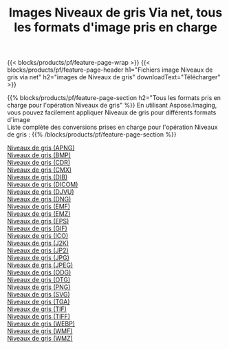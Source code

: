 ﻿---
title: Images Niveaux de gris Via net, tous les formats d'image pris en charge 
weight: 3920
url: /fr/net/grayscale 
lang: fr
langdirlevel: 2
locales: zh-hans,ja,it,ru,de,es,fr,nl,id,lt,pl,pt,vi,tr,ko,zh-hant,ar,hi,th,sv,cs,uk,he
description: En utilisant Aspose.Imaging, vous pouvez facilement Niveaux de gris images Via net
---

{{< blocks/products/pf/feature-page-wrap >}}
{{< blocks/products/pf/feature-page-header h1="Fichiers image Niveaux de gris via net" h2="images de Niveaux de gris" downloadText="Télécharger" >}}


{{% blocks/products/pf/feature-page-section  h2="Tous les formats pris en charge pour l'opération Niveaux de gris" %}}
En utilisant Aspose.Imaging, vous pouvez facilement appliquer Niveaux de gris pour différents formats d'image
<br/>
Liste complète des conversions prises en charge pour l'opération Niveaux de gris :
{{% /blocks/products/pf/feature-page-section %}}
<div class="container-fluid productfamilypage bg-gray">
    <div class="convertypes bg-gray agp-content section">
        <div class="container">
		<div class="row other-converters">
		    <div class='col-md-2 other-converter remove-lp remove-rp'><a href="/imaging/fr/net/grayscale/apng" >Niveaux de gris (APNG)</a></div><div class='col-md-2 other-converter remove-lp remove-rp'><a href="/imaging/fr/net/grayscale/bmp" >Niveaux de gris (BMP)</a></div><div class='col-md-2 other-converter remove-lp remove-rp'><a href="/imaging/fr/net/grayscale/cdr" >Niveaux de gris (CDR)</a></div><div class='col-md-2 other-converter remove-lp remove-rp'><a href="/imaging/fr/net/grayscale/cmx" >Niveaux de gris (CMX)</a></div><div class='col-md-2 other-converter remove-lp remove-rp'><a href="/imaging/fr/net/grayscale/dib" >Niveaux de gris (DIB)</a></div><div class='col-md-2 other-converter remove-lp remove-rp'><a href="/imaging/fr/net/grayscale/dicom" >Niveaux de gris (DICOM)</a></div><div class='col-md-2 other-converter remove-lp remove-rp'><a href="/imaging/fr/net/grayscale/djvu" >Niveaux de gris (DJVU)</a></div><div class='col-md-2 other-converter remove-lp remove-rp'><a href="/imaging/fr/net/grayscale/dng" >Niveaux de gris (DNG)</a></div><div class='col-md-2 other-converter remove-lp remove-rp'><a href="/imaging/fr/net/grayscale/emf" >Niveaux de gris (EMF)</a></div><div class='col-md-2 other-converter remove-lp remove-rp'><a href="/imaging/fr/net/grayscale/emz" >Niveaux de gris (EMZ)</a></div><div class='col-md-2 other-converter remove-lp remove-rp'><a href="/imaging/fr/net/grayscale/eps" >Niveaux de gris (EPS)</a></div><div class='col-md-2 other-converter remove-lp remove-rp'><a href="/imaging/fr/net/grayscale/gif" >Niveaux de gris (GIF)</a></div><div class='col-md-2 other-converter remove-lp remove-rp'><a href="/imaging/fr/net/grayscale/ico" >Niveaux de gris (ICO)</a></div><div class='col-md-2 other-converter remove-lp remove-rp'><a href="/imaging/fr/net/grayscale/j2k" >Niveaux de gris (J2K)</a></div><div class='col-md-2 other-converter remove-lp remove-rp'><a href="/imaging/fr/net/grayscale/jp2" >Niveaux de gris (JP2)</a></div><div class='col-md-2 other-converter remove-lp remove-rp'><a href="/imaging/fr/net/grayscale/jpg" >Niveaux de gris (JPG)</a></div><div class='col-md-2 other-converter remove-lp remove-rp'><a href="/imaging/fr/net/grayscale/jpeg" >Niveaux de gris (JPEG)</a></div><div class='col-md-2 other-converter remove-lp remove-rp'><a href="/imaging/fr/net/grayscale/odg" >Niveaux de gris (ODG)</a></div><div class='col-md-2 other-converter remove-lp remove-rp'><a href="/imaging/fr/net/grayscale/otg" >Niveaux de gris (OTG)</a></div><div class='col-md-2 other-converter remove-lp remove-rp'><a href="/imaging/fr/net/grayscale/png" >Niveaux de gris (PNG)</a></div><div class='col-md-2 other-converter remove-lp remove-rp'><a href="/imaging/fr/net/grayscale/svg" >Niveaux de gris (SVG)</a></div><div class='col-md-2 other-converter remove-lp remove-rp'><a href="/imaging/fr/net/grayscale/tga" >Niveaux de gris (TGA)</a></div><div class='col-md-2 other-converter remove-lp remove-rp'><a href="/imaging/fr/net/grayscale/tif" >Niveaux de gris (TIF)</a></div><div class='col-md-2 other-converter remove-lp remove-rp'><a href="/imaging/fr/net/grayscale/tiff" >Niveaux de gris (TIFF)</a></div><div class='col-md-2 other-converter remove-lp remove-rp'><a href="/imaging/fr/net/grayscale/webp" >Niveaux de gris (WEBP)</a></div><div class='col-md-2 other-converter remove-lp remove-rp'><a href="/imaging/fr/net/grayscale/wmf" >Niveaux de gris (WMF)</a></div><div class='col-md-2 other-converter remove-lp remove-rp'><a href="/imaging/fr/net/grayscale/wmz" >Niveaux de gris (WMZ)</a></div>
                </div>
        </div>
    </div>
</div>
<br/>
